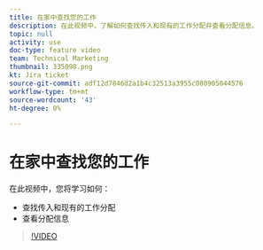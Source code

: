 ```yaml
---
title: 在家中查找您的工作
description: 在此视频中，了解如何查找传入和现有的工作分配并查看分配信息。
topic: null
activity: use
doc-type: feature video
team: Technical Marketing
thumbnail: 335098.png
kt: Jira ticket
source-git-commit: adf12d7846d2a1b4c32513a3955c080905044576
workflow-type: tm+mt
source-wordcount: '43'
ht-degree: 0%

---
```


# 在家中查找您的工作

在此视频中，您将学习如何：

* 查找传入和现有的工作分配
* 查看分配信息

>[!VIDEO](https://video.tv.adobe.com/v/335098/?quality=12)
